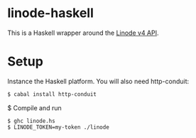 # linode-haskell

This is a Haskell wrapper around the [Linode v4 API](https://developers.linode.com/reference/).

# Setup

Instance the Haskell platform. You will also need http-conduit:

```bash
$ cabal install http-conduit
```

$ Compile and run

```
$ ghc linode.hs
$ LINODE_TOKEN=my-token ./linode
```